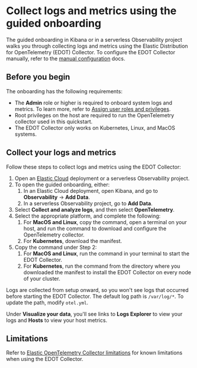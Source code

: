 # Collect logs and metrics using the guided onboarding
The guided onboarding in Kibana or in a serverless Observability project walks you through collecting logs and metrics using the Elastic Distribution for OpenTelemetry (EDOT) Collector.
To configure the EDOT Collector manually, refer to the [manual configuration](manual-configuration.md) docs.

## Before you begin
The onboarding has the following requirements:

- The **Admin** role or higher is required to onboard system logs and metrics. To learn more, refer to [Assign user roles and privileges](https://www.elastic.co/docs/current/serverless/general/assign-user-roles).
- Root privileges on the host are required to run the OpenTelemetry collector used in this quickstart.
- The EDOT Collector only works on Kubernetes, Linux, and MacOS systems.

## Collect your logs and metrics

Follow these steps to collect logs and metrics using the EDOT Collector:

1. Open an [Elastic Cloud](cloud.elastic.co) deployment or a serverless Observability project.
1. To open the guided onboarding, either:
   1. In an Elastic Cloud deployment, open Kibana, and go to **Observability** → **Add Data**.
   1. In a serverless Observability project, go to **Add Data**.
1. Select **Collect and analyze logs**, and then select **OpenTelemetry**.
1. Select the appropriate platform, and complete the following:
   1. For **MacOS and Linux**, copy the command, open a terminal on your host, and run the command to download and configure the OpenTelemetry collector.
   1. For **Kubernetes**, download the manifest.
1. Copy the command under Step 2:
   1. For **MacOS and Linux**, run the command in your terminal to start the EDOT Collector.
   1. For **Kubernetes**, run the command from the directory where you downloaded the manifest to install the EDOT Collector on every node of your cluster.

Logs are collected from setup onward, so you won't see logs that occurred before starting the EDOT Collector.
The default log path is `/var/log/*`. To update the path, modify `otel.yml`.

Under **Visualize your data**, you'll see links to **Logs Explorer** to view your logs and **Hosts** to view your host metrics.

## Limitations
Refer to [Elastic OpenTelemetry Collector limitations](collector-limitations.md) for known limitations when using the EDOT Collector.
